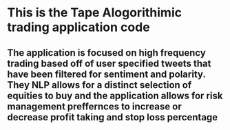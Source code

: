 # This is the Tape Alogorithimic trading application code
## The application is focused on high frequency trading based off of user specified tweets that have been filtered for sentiment and polarity. They NLP allows for a distinct selection of equities to buy and the application allows for risk management preffernces to increase or decrease profit taking and stop loss percentage 
